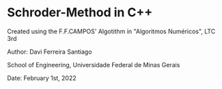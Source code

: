 # Schroder-Method in C++

Created using the F.F.CAMPOS' Algotithm in "Algoritmos Numéricos", LTC 3rd

Author: Davi Ferreira Santiago

School of Engineering, Universidade Federal de Minas Gerais

Date: February 1st, 2022
